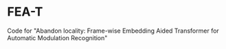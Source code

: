 # FEA-T
Code for "Abandon locality: Frame-wise Embedding Aided Transformer for Automatic Modulation Recognition"
